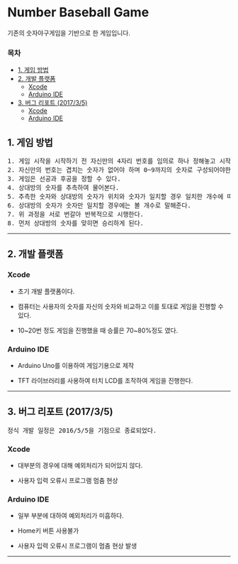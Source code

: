 <!-- untoc -->
**Number Baseball Game**
===
 기존의 숫자야구게임을 기반으로 한 게임입니다.

<!-- untoc -->
### 목차
<!-- toc orderedList:0 depthFrom:1 depthTo:6 -->

* [1.   게임 방법](#1-게임-방법)
* [2.   개발 플랫폼](#2-개발-플랫폼)
  * [Xcode](#xcode)
  * [Arduino IDE](#arduino-ide)
* [3.   버그 리포트 (2017/3/5)](#3-버그-리포트-201735)
  * [Xcode](#xcode-1)
  * [Arduino IDE](#arduino-ide-1)

<!-- tocstop -->
## 1.	게임 방법

<pre>1. 게임 시작을 시작하기 전 자신만의 4자리 번호를 임의로 하나 정해놓고 시작한다.
2. 자신만의 번호는 겹치는 숫자가 없어야 하며 0~9까지의 숫자로 구성되어야한다.
3. 게임은 선공과 후공을 정할 수 있다.
4. 상대방의 숫자를 추측하여 물어본다.
5. 추측한 숫자와 상대방의 숫자가 위치와 숫자가 일치할 경우 일치한 개수에 따라 스트라이크 개수로 말해준다.
6. 상대방의 숫자가 숫자만 일치할 경우에는 볼 개수로 말해준다.
7. 위 과정을 서로 번갈아 반복적으로 시행한다.
8. 먼저 상대방의 숫자를 맞히면 승리하게 된다.</pre>

---

## 2.	개발 플랫폼

### Xcode

-	초기 개발 플랫폼이다.

-	컴퓨터는 사용자의 숫자를 자신의 숫자와 비교하고 이를 토대로 게임을 진행할 수 있다.

-	10~20번 정도 게임을 진행했을 때 승률은 70~80%정도 였다.

### Arduino IDE

-	Arduino Uno를 이용하여 게임기용으로 제작

-	TFT 라이브러리를 사용하여 터치 LCD를 조작하여 게임을 진행한다.

---

## 3.	버그 리포트 (2017/3/5)

<pre>정식 개발 일정은 2016/5/5을 기점으로 종료되었다.</pre>

### Xcode

-	대부분의 경우에 대해 예외처리가 되어있지 않다.

-	사용자 입력 오류시 프로그램 멈춤 현상

### Arduino IDE

-	일부 부분에 대하여 예외처리가 미흡하다.

-	Home키 버튼 사용불가

-	사용자 입력 오류시 프로그램이 멈춤 현상 발생

----
